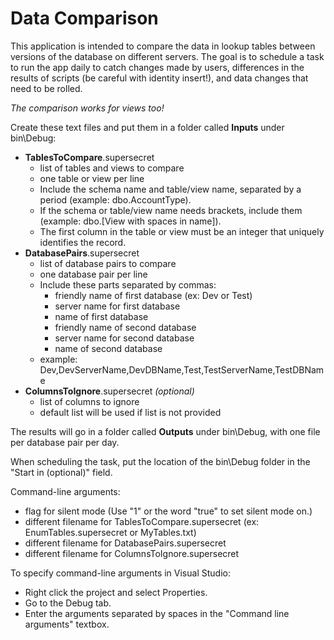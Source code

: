 # Data Comparison
This application is intended to compare the data in lookup tables between versions of the database on different servers.
The goal is to schedule a task to run the app daily to catch changes made by users, differences in the results of scripts (be careful with identity insert!), and data changes that need to be rolled.

*The comparison works for views too!*

Create these text files and put them in a folder called **Inputs** under bin\Debug:
* **TablesToCompare**.supersecret
    * list of tables and views to compare
    * one table or view per line
    * Include the schema name and table/view name, separated by a period (example: dbo.AccountType).
    * If the schema or table/view name needs brackets, include them (example: dbo.[View with spaces in name]).
    * The first column in the table or view must be an integer that uniquely identifies the record.
* **DatabasePairs**.supersecret
    * list of database pairs to compare
    * one database pair per line
    * Include these parts separated by commas:
        * friendly name of first database (ex: Dev or Test)
        * server name for first database
        * name of first database
        * friendly name of second database
        * server name for second database
        * name of second database
    * example: Dev,DevServerName,DevDBName,Test,TestServerName,TestDBName
* **ColumnsToIgnore**.supersecret *(optional)*
    * list of columns to ignore
    * default list will be used if list is not provided

The results will go in a folder called **Outputs** under bin\Debug, with one file per database pair per day.

When scheduling the task, put the location of the bin\Debug folder in the "Start in (optional)" field.

Command-line arguments:
* flag for silent mode (Use "1" or the word "true" to set silent mode on.)
* different filename for TablesToCompare.supersecret (ex: EnumTables.supersecret or MyTables.txt)
* different filename for DatabasePairs.supersecret
* different filename for ColumnsToIgnore.supersecret

To specify command-line arguments in Visual Studio:
* Right click the project and select Properties.
* Go to the Debug tab.
* Enter the arguments separated by spaces in the "Command line arguments" textbox.
